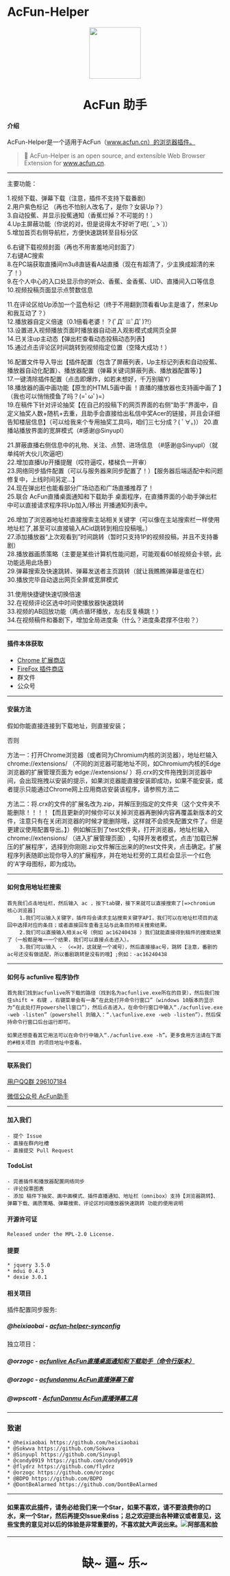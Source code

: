 # AcFun-Helper
<p align="center">
<img src="https://i.loli.net/2020/05/28/2k8dPLiGEZNHjny.png" width="120">
</p>
<h1 align="center">AcFun 助手</h1>

#### 介绍

AcFun-Helper是一个适用于AcFun（www.acfun.cn）的浏览器插件。
>🍰
AcFun-Helper is an open source, and extensible Web Browser Extension for www.acfun.cn.

---
主要功能：

1.视频下载、弹幕下载（注意，插件不支持下载番剧）  
2.用户紫色标记 （再也不怕别人改名了，是你？女装Up？）  
3.自动投蕉、并显示投蕉通知（香蕉烂掉？不可能的！）  
4.Up主屏蔽功能（你说的对，但是说得太不好听了吧( ´_ゝ`)）  
5.增加首页右侧导航栏，方便快速跳转至目标分区  

6.右键下载视频封面（再也不用害羞地问封面了）  
7.右键AC搜索  
8.在PC端获取直播间m3u8直链看A站直播（现在有超清了，少主换成超清的来了！）  
9.在个人中心的入口处显示你的听众、香蕉、金香蕉、UID、直播间入口等信息  
10.视频投稿页面显示点赞数信息  

11.在评论区给Up添加一个蓝色标记（终于不用翻到顶看看Up主是谁了，然来Up和我互动了？）  
12.播放器自定义倍速（0.1倍看老婆！？(ﾟДﾟ≡ﾟДﾟ)?!）  
13.设置进入视频播放页面时播放器自动进入观影模式或网页全屏  
14.已关注up主动态【弹出栏查看动态投稿动态列表】  
15.通过点击评论区时间跳转到视频指定位置（空降大成功！）  

16.配置文件导入导出【插件配置（包含了屏蔽列表，Up主标记列表和自动投蕉、播放器自动化配置）、播放器配置（弹幕关键词屏蔽列表、播放器配置等）】  
17.一键清除插件配置（点击即爆炸，如若未想好，千万别输Y）  
18.播放器的画中画功能【原生的HTML5画中画 ！直播的播放器也支持画中画了 】（我也可以悄悄摸鱼了吗？(=ﾟωﾟ)=）  
19.在稿件下针对评论抽奖【在自己的投稿下的网页界面的右侧“助手”界面中，自定义抽奖人数+随机+去重，且助手会直接给出私信中奖Acer的链接，并且会详细告知楼层信息】（可以给我来个专用抽奖工具吗，咱们三七分成？( ﾟ∀。)）
20.直播站播放界面的宽屏模式（#感谢@Sinyupl）

21.屏蔽直播右侧信息中的礼物、关注、点赞、进场信息 （#感谢@Sinyupl）（就单纯听大伙儿吹逼吧）  
22.增加直播Up开播提醒（哎符逼哎，楼梯负一开审）  
23.网络同步插件配置（可以与服务器来同步配置了！）【服务器后端适配中和问题修复中，上线时间另定...】   
24.现在弹出栏也能看部分广场动态和广场直播推荐了！  
25.联合 AcFun直播桌面通知和下载助手 桌面程序，在直播界面的小助手弹出栏中可以直接请求程序将Up加入/移出 开播通知列表中。

26.增加了浏览器地址栏直接搜索主站相关关键字（可以像在主站搜索栏一样使用地址栏了,甚至可以直接输入ACid跳转到相应投稿哦。）   
27.添加播放器“上次观看到”时间跳转（暂时只支持1P的视频投稿，并且不支持番剧）    
28.播放器画质策略（主要是某些计算机性能问题，可能观看60帧视频会卡顿，此功能适用此场景）    
29.弹幕搜索及快速跳转、弹幕发送者主页跳转（就让我瞧瞧弹幕是谁在杠）   
30.播放完毕自动退出网页全屏或宽屏模式   

31.使用快捷键快速切换倍速   
32.在视频评论区选中时间使播放器快速跳转   
33.视频的AB回放功能（两点循环播放，左右反复横跳！）   
34.在视频稿件和番剧下，增加全局进度条（什么？进度条君撑不住啦？）  

---
#### 插件本体获取
- [Chrome 扩展商店](https://chrome.google.com/webstore/detail/acfun%E5%8A%A9%E6%89%8B/jmpmiaajjammeafdklfobkfaobinefef)
- [FireFox 插件商店](https://addons.mozilla.org/zh-CN/firefox/addon/acfun%E5%8A%A9%E6%89%8B/)
- 群文件
- 公众号
---
#### 安装方法
    
假如你能直接连接到下载地址，则直接安装；

否则

方法一：打开Chrome浏览器（或者同为Chromium内核的浏览器），地址栏输入 chrome://extensions/ （不同的浏览器可能地址不同，如Chromium内核的Edge浏览器的扩展管理页面为 edge://extensions/ ）将.crx的文件拖拽到浏览器中间，会出现拖拽以安装的提示，如果浏览器能直接安装即成功，如果不能安装，或者提示只能通过Chrome网上应用商店安装该程序，请参照方法二


方法二：将.crx的文件的扩展名改为.zip，并解压到指定的文件夹（这个文件夹不能删除！！！！【而且更新的时候你可以关掉浏览器再删掉内容再覆盖新版本的文件，注意只有在关闭浏览器的时候才能删除哦，这样就不会损失配置文件了。但是更建议使用配置导出。】）例如解压到了test文件夹，打开浏览器，地址栏输入 chrome://extensions/ （进入扩展管理页面）, 勾择开发者模式，点击'加载已解压的扩展程序'，选择到你刚刚.zip文件解压出来的的test文件夹，点击确定。扩展程序列表随即出现你导入的扩展程序，并在地址栏旁的工具栏会显示一个红色的‘A’字母图标，即为成功。

---
#### 如何食用地址栏搜索

    首先我们点击地址栏，然后输入 ac ，按下tab键，接下来就可以直接搜索了[=>chromium 核心浏览器]
        1.我们可以输入关键字，插件将会请求主站搜索关键字API，我们可以在地址栏项目的返回中选择对应的条目；或者直接回车查看主站与此条目的相关搜索结果。
        2.我们可以直接输入相关ac号（例如 ac16240438 ）我们就能直接得到稿件的搜索结果了（一般都是唯一一个结果，我们可以直接点击进入）。
        3.我们可以输入 - （<=对，这就是一个减号），然后直接接ac号，跳转【注意，番剧的ac号还没有做适配，所以番剧跳转是没有的哦】;例如：-ac16240438
---
#### 如何与 acfunlive 程序协作

    首先我们找到acfunlive所下载的路径（找到名为acfunlive.exe所在的目录），然后我们按住shift + 右键 ，右键菜单会有一条“在此处打开命令行窗口”（windows 10版本的显示为“在此处打开powershell窗口”），然后点击进入，在命令行窗口中输入“./acfunlive.exe -web -listen”（powershell 则输入：“.\acfunlive.exe -web -listen”），然后保持命令行窗口后台运行即可。

    如果还想查看其它用法可以在命令行中输入“./acfunlive.exe -h”。更多食用方法请在下面的#相关项目 的项目地址中查看。
---
#### 联系我们
[用户QQ群 296107184](https://shang.qq.com/wpa/qunwpa?idkey=fe451dc2e5c33980a1f92725370f80a21048ca5fe2e325b3e0c15f494a8001e3)

[微信公众号 AcFun助手](https://mp.weixin.qq.com/s/-XjELn35hDd856kiMMQyvA)

---
#### 加入我们

    - 提个 Issue
    - 直接在群内吐槽
    - 直接提交 Pull Request

#### TodoList
    - 完善插件和播放器配置网络同步
    - 评论投票图表
    - 添加 稿件下抽奖、画中画模式、插件直播通知、地址栏（omnibox）支持【浏览器跳转】、弹幕下载、画质策略、弹幕搜索、评论区时间播放器快速跳转 功能的使用说明

#### 开源许可证

    Released under the MPL-2.0 License.

#### 提要
    * jquery 3.5.0
    * mdui 0.4.3
    * dexie 3.0.1

#### 相关项目
插件配置同步服务:  
##### @heixiaobai - [acfun-helper-synconfig](https://github.com/heixiaobai/acfun-helper-synconfig "项目地址")
独立项目：
##### @orzogc - [acfunlive AcFun直播桌面通知和下载助手（命令行版本）](https://github.com/orzogc/acfunlive "项目地址")
##### @orzogc - [acfundanmu AcFun直播弹幕下载](https://github.com/orzogc/acfundanmu "项目地址")
##### @wpscott - [AcfunDanmu AcFun直播弹幕工具](https://github.com/wpscott/AcFunDanmaku "项目地址")
---

### 致谢

    * @heixiaobai https://github.com/heixiaobai
    * @Sokwva https://github.com/Sokwva
    * @Sinyupl https://github.com/Sinyupl
    * @condy0919 https://github.com/condy0919
    * @flydrz https://github.com/flydrz
    * @orzogc https://github.com/orzogc
    * @BDPO https://github.com/BDPO
    * @DontBeAlarmed https://github.com/DontBeAlarmed

---
#### 如果喜欢此插件，请务必给我们来一个Star，如果不喜欢，请不要浪费你的口水，来一个Star，然后再提交Issue来diss；总之欢迎提出各种建议或者意见，这些宝贵的意见对以后的体验是非常重要的，不喜欢就大声说出来。![阿部高和脸](https://js2.a.yximgs.com/bs2/emotion/1587040895463third_party_b35465999.png)

---
<h1 align="center">缺~ 逼~ 乐~</h1>



